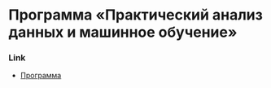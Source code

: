 # Программа «Практический анализ данных и машинное обучение»

### Link

+ [Программа](https://cs.hse.ru/dpo/bigml)
